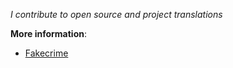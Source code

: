 *I contribute to open source and project translations*

**More information**:
 - [Fakecrime](https://fakecrime.bio/kmw)
